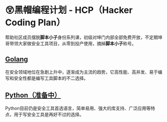 # 😲黑帽编程计划 - HCP（Hacker Coding Plan）

帮助社区成员摆脱**脚本小子**身份系列课，初级对坤门内部全部免费开放，不定期坤哥带领大家做安全工具项目，从零到投产使用，摘掉**脚本小子**称号。

## [Golang](https://hcp.secself.com/golang/)

在安全领域地位在急剧上升中，逐渐成为主流的趋势，它高性能、高并发、易于编写和安全性都是编写工具脚本的不二选择。



## [Python（准备中）](https://hcp.secself.com/pyhton/)

Python目前仍是安全工具首选语言，简单易用、强大的库支持、广泛应用等特点，用于写安全工具是再好不过的选择。 